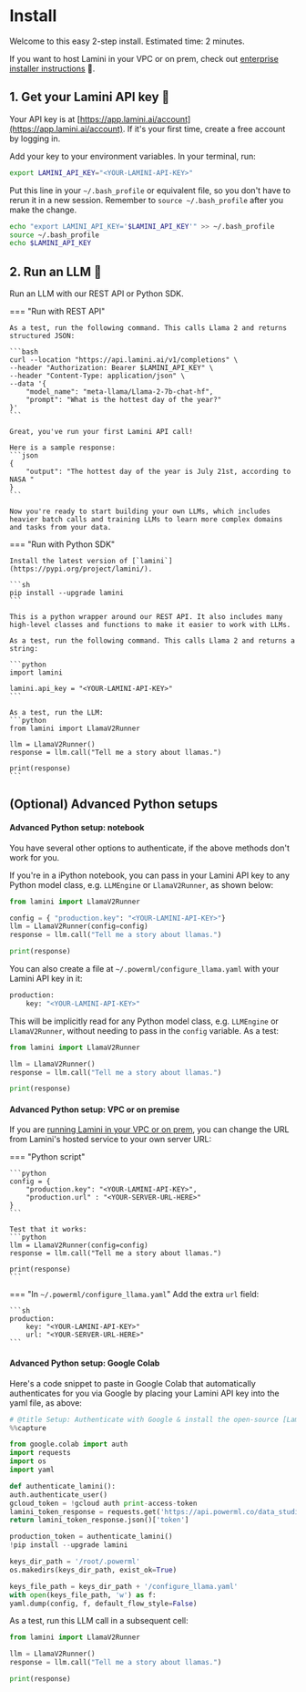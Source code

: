 # Install

Welcome to this easy 2-step install. Estimated time: 2 minutes.

If you want to host Lamini in your VPC or on prem, check out [enterprise installer instructions](/enterprise_install) 🔗.

## 1. Get your Lamini API key 🔑

Your API key is at [https://app.lamini.ai/account](https://app.lamini.ai/account). If it's your first time, create a free account by logging in.

Add your key to your environment variables. In your terminal, run:

```bash
export LAMINI_API_KEY="<YOUR-LAMINI-API-KEY>"
```

Put this line in your `~/.bash_profile` or equivalent file, so you don't have to rerun it in a new session. Remember to `source ~/.bash_profile` after you make the change.

```bash
echo "export LAMINI_API_KEY='$LAMINI_API_KEY'" >> ~/.bash_profile
source ~/.bash_profile
echo $LAMINI_API_KEY
```

## 2. Run an LLM 🦙

Run an LLM with our REST API or Python SDK.

=== "Run with REST API"

    As a test, run the following command. This calls Llama 2 and returns structured JSON:

    ```bash
    curl --location "https://api.lamini.ai/v1/completions" \
    --header "Authorization: Bearer $LAMINI_API_KEY" \
    --header "Content-Type: application/json" \
    --data '{
        "model_name": "meta-llama/Llama-2-7b-chat-hf",
        "prompt": "What is the hottest day of the year?"
    }'
    ```

    Great, you've run your first Lamini API call!

    Here is a sample response:
    ```json
    {
        "output": "The hottest day of the year is July 21st, according to NASA "
    }
    ```

    Now you're ready to start building your own LLMs, which includes heavier batch calls and training LLMs to learn more complex domains and tasks from your data.

=== "Run with Python SDK"

    Install the latest version of [`lamini`](https://pypi.org/project/lamini/).

    ```sh
    pip install --upgrade lamini
    ```

    This is a python wrapper around our REST API. It also includes many high-level classes and functions to make it easier to work with LLMs.

    As a test, run the following command. This calls Llama 2 and returns a string:

    ```python
    import lamini

    lamini.api_key = "<YOUR-LAMINI-API-KEY>"
    ```

    As a test, run the LLM:
    ```python
    from lamini import LlamaV2Runner

    llm = LlamaV2Runner()
    response = llm.call("Tell me a story about llamas.")

    print(response)
    ```

## (Optional) Advanced Python setups

#### Advanced Python setup: notebook

You have several other options to authenticate, if the above methods don't work for you.

If you're in a iPython notebook, you can pass in your Lamini API key to any Python model class, e.g. `LLMEngine` or `LlamaV2Runner`, as shown below:

```python
from lamini import LlamaV2Runner

config = { "production.key": "<YOUR-LAMINI-API-KEY>"}
llm = LlamaV2Runner(config=config)
response = llm.call("Tell me a story about llamas.")

print(response)
```

You can also create a file at `~/.powerml/configure_llama.yaml` with your Lamini API key in it:

```sh
production:
    key: "<YOUR-LAMINI-API-KEY>"
```

This will be implicitly read for any Python model class, e.g. `LLMEngine` or `LlamaV2Runner`, without needing to pass in the `config` variable. As a test:

```python
from lamini import LlamaV2Runner

llm = LlamaV2Runner()
response = llm.call("Tell me a story about llamas.")

print(response)
```

#### Advanced Python setup: VPC or on premise

If you are [running Lamini in your VPC or on prem](/enterprise_install/installer.md), you can change the URL from Lamini's hosted service to your own server URL:

=== "Python script"

    ```python
    config = {
        "production.key": "<YOUR-LAMINI-API-KEY>",
        "production.url" : "<YOUR-SERVER-URL-HERE>"
    }
    ```

    Test that it works:
    ```python
    llm = LlamaV2Runner(config=config)
    response = llm.call("Tell me a story about llamas.")

    print(response)
    ```

=== "In `~/.powerml/configure_llama.yaml`"
Add the extra `url` field:

    ```sh
    production:
        key: "<YOUR-LAMINI-API-KEY>"
        url: "<YOUR-SERVER-URL-HERE>"
    ```

#### Advanced Python setup: Google Colab

Here's a code snippet to paste in Google Colab that automatically authenticates for you via Google by placing your Lamini API key into the yaml file, as above:

```python
# @title Setup: Authenticate with Google & install the open-source [Lamini library](https://pypi.org/project/lamini) to use LLMs easily
%%capture

from google.colab import auth
import requests
import os
import yaml

def authenticate_lamini():
auth.authenticate_user()
gcloud_token = !gcloud auth print-access-token
lamini_token_response = requests.get('https://api.powerml.co/data_studio/auth/verify_gcloud_token?token=' + gcloud_token[0])
return lamini_token_response.json()['token']

production_token = authenticate_lamini()
!pip install --upgrade lamini

keys_dir_path = '/root/.powerml'
os.makedirs(keys_dir_path, exist_ok=True)

keys_file_path = keys_dir_path + '/configure_llama.yaml'
with open(keys_file_path, 'w') as f:
yaml.dump(config, f, default_flow_style=False)
```

As a test, run this LLM call in a subsequent cell:

```python
from lamini import LlamaV2Runner

llm = LlamaV2Runner()
response = llm.call("Tell me a story about llamas.")

print(response)
```
